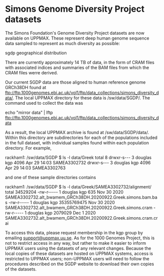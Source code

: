# Simons Genome Diversity Project datasets

The Simons Foundation's Genome Diversity Project datasets are now available on UPPMAX. These represent deep human genome sequence data sampled to represent as much diversity as possible:

sgdp geographical distribution

There are currently approximately 14 TB of data, in the form of CRAM files with associated indices and summaries of the BAM files from which the CRAM files werre derived.

Our current SGDP data are those aligned to human reference genome GRCh38DH found at ftp://ftp.1000genomes.ebi.ac.uk/vol1/ftp/data_collections/simons_diversity_data/. The local UPPMAX directory for these data is /sw/data/SGDP/. The command used to collect the data was

echo "mirror data" | lftp ftp://ftp.1000genomes.ebi.ac.uk/vol1/ftp/data_collections/simons_diversity_data

As a result, the local UPPMAX archive is found at /sw/data/SGDP/data/. Within this directory are subdirectories for each of the populations included in the full dataset, with individual samples found within each population directory. For example, 

rackham1: /sw/data/SGDP $ ls -l data/Greek
total 8
drwxr-s--- 3 douglas kgp 4096 Apr 29 14:03 SAMEA3302732
drwxr-s--- 3 douglas kgp 4096 Apr 29 14:03 SAMEA3302763

and one of these sample directories contains

rackham1: /sw/data/SGDP $ ls -l data/Greek/SAMEA3302732/alignment/
total 34529204
-rw-r----- 1 douglas kgp         635 Nov 30  2020 SAMEA3302732.alt_bwamem_GRCh38DH.20200922.Greek.simons.bam.bas
-rw-r----- 1 douglas kgp 35355769475 Nov 30  2020 SAMEA3302732.alt_bwamem_GRCh38DH.20200922.Greek.simons.cram
-rw-r----- 1 douglas kgp     2079029 Dec  1  2020 SAMEA3302732.alt_bwamem_GRCh38DH.20200922.Greek.simons.cram.crai

To access this data, please request membership in the kgp group by emailing support@uppmax.uu.se. As for the 1000 Genomes Project, this is not to restrict access in any way, but rather to make it easier to inform UPPMAX users using the datasets of any relevant changes. Because the local copies of these datasets are hosted on UPPMAX systems, access is restricted to UPPMAX users; non-UPPMAX users will need to follow the procedures described on the SGDP website to download their own copies of the datasets.
